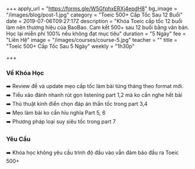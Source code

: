 +++
apply_url = "https://forms.gle/W5GfphxERXj4epdH8"
bg_image = "/images/blog/post-1.jpg"
category = "Toeic 500+ Cấp Tốc Sau 12 Buổi"
date = 2019-07-06T09:27:17Z
description = "Khóa Toeic cấp tốc 12 buổi làm nên thương hiệu của BaoBao. Cam kết 500+ sau 12 buổi bằng văn bản. Học lại miễn phí 100% nếu không đạt mục tiêu"
duration = "5 Ngày"
fee = "Liên Hệ"
image = "/images/courses/course-5.jpg"
teacher = ""
title = "Toeic 500+ Cấp Tốc Sau 5 Ngày"
weekly = "1h30p"

+++
### Về Khóa Học

➡️ Review đề và update mẹo cấp tốc làm bài từng tháng theo format mới.  
➡️ Tiểu xảo đánh nhanh rút gọn listening part 1,2 mà ko cần nghe hết bài  
➡️ Thủ thuật kinh điển chọn đáp án thần tốc trong part 3,4  
➡️ Mẹo làm bài ko cần hỉu nghĩa Part 5, 6  
➡️ Phương pháp loại suy siêu tốc trong part 7</p>

### Yêu Cầu

➡️ Khóa học không yêu cầu trình độ đầu vào vẫn đảm bảo đầu ra Toeic 500+